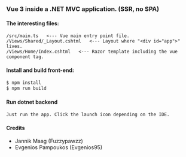 ### Vue 3 inside a .NET MVC application. (SSR, no SPA)

#### The interesting files:
```
/src/main.ts   <--- Vue main entry point file.
/Views/Shared/_Layout.cshtml   <--- Layout where "<div id="app">" lives.
/Views/Home/Index.cshtml   <--- Razor template including the vue component tag.
```

#### Install and build front-end:
```sh
$ npm install
$ npm run build
```

#### Run dotnet backend
```
Just run the app. Click the launch icon depending on the IDE.
```

#### Credits
- Jannik Maag (Fuzzypawzz)
- Evgenios Pampoukos (Evgenios95)